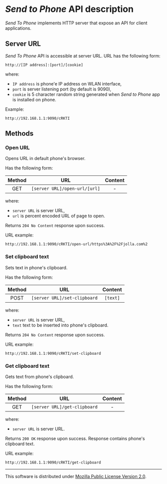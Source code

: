 # *Send to Phone* API description

*Send To Phone* implements HTTP server that expose an API for client applications.

## Server URL

*Send To Phone* API is accessible at server URL. URL has the following form:

`http://[IP address]:[port]/[cookie]`

where:

* `IP address` is phone'e IP address on WLAN interface,
* `port` is server listening port (by default is 9090),
* `cookie` is 5 character random string generated when *Send to Phone* app is installed on phone.

Example:

`http://192.168.1.1:9090/cRKTI`

## Methods

### Open URL
Opens URL in default phone's browser.

Has the following form:

|Method|URL|Content|
|:--:|:--:|:--:|
|GET|`[server URL]/open-url/[url]`|-|

where:

* `server URL` is server URL,
* `url` is percent encoded URL of page to open.

Returns `204 No Content` response upon success.

URL example:

`http://192.168.1.1:9090/cRKTI/open-url/https%3A%2F%2Fjolla.com%2`

### Set clipboard text
Sets text in phone's clipboard.

Has the following form:

|Method|URL|Content|
|:--:|:--:|:--:|
|POST|`[server URL]/set-clipboard`|`[text]`|

where:

* `server URL` is server URL,
* `text` text to be inserted into phone's clipboard.

Returns `204 No Content` response upon success.

URL example:

`http://192.168.1.1:9090/cRKTI/set-clipboard`

### Get clipboard text
Gets text from phone's clipboard.

Has the following form:

|Method|URL|Content|
|:--:|:--:|:--:|
|GET|`[server URL]/get-clipboard`|-|

where:

* `server URL` is server URL.

Returns `200 OK` response upon success. Response contains phone's clipboard text.

URL example:

`http://192.168.1.1:9090/cRKTI/get-clipboard`

---------------

This software is distributed under
[Mozilla Public License Version 2.0](https://www.mozilla.org/MPL/2.0/).

